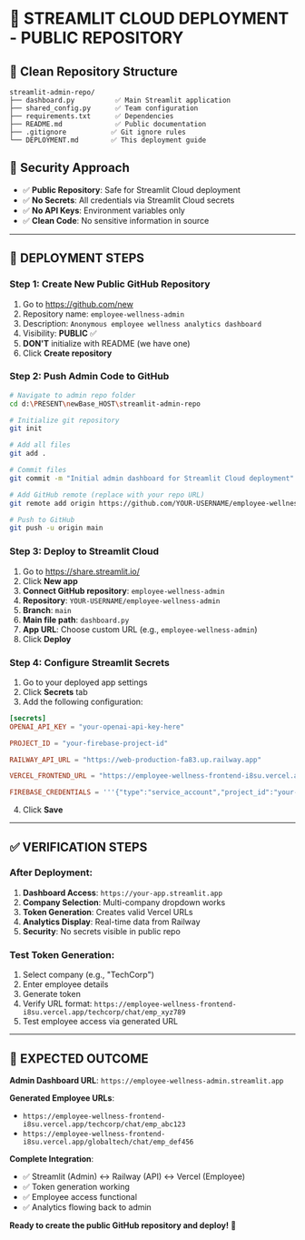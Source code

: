 # 🚀 STREAMLIT CLOUD DEPLOYMENT - PUBLIC REPOSITORY

## 📁 **Clean Repository Structure**
```
streamlit-admin-repo/
├── dashboard.py          ✅ Main Streamlit application
├── shared_config.py      ✅ Team configuration
├── requirements.txt      ✅ Dependencies
├── README.md             ✅ Public documentation
├── .gitignore           ✅ Git ignore rules
└── DEPLOYMENT.md        ✅ This deployment guide
```

## 🔐 **Security Approach**
- ✅ **Public Repository**: Safe for Streamlit Cloud deployment
- ✅ **No Secrets**: All credentials via Streamlit Cloud secrets
- ✅ **No API Keys**: Environment variables only
- ✅ **Clean Code**: No sensitive information in source

---

## 🚀 **DEPLOYMENT STEPS**

### **Step 1: Create New Public GitHub Repository**
1. Go to https://github.com/new
2. Repository name: `employee-wellness-admin`
3. Description: `Anonymous employee wellness analytics dashboard`
4. Visibility: **PUBLIC** ✅
5. **DON'T** initialize with README (we have one)
6. Click **Create repository**

### **Step 2: Push Admin Code to GitHub**
```bash
# Navigate to admin repo folder
cd d:\PRESENT\newBase_HOST\streamlit-admin-repo

# Initialize git repository
git init

# Add all files
git add .

# Commit files
git commit -m "Initial admin dashboard for Streamlit Cloud deployment"

# Add GitHub remote (replace with your repo URL)
git remote add origin https://github.com/YOUR-USERNAME/employee-wellness-admin.git

# Push to GitHub
git push -u origin main
```

### **Step 3: Deploy to Streamlit Cloud**
1. Go to https://share.streamlit.io/
2. Click **New app**
3. **Connect GitHub repository**: `employee-wellness-admin`
4. **Repository**: `YOUR-USERNAME/employee-wellness-admin`
5. **Branch**: `main`
6. **Main file path**: `dashboard.py`
7. **App URL**: Choose custom URL (e.g., `employee-wellness-admin`)
8. Click **Deploy**

### **Step 4: Configure Streamlit Secrets**
1. Go to your deployed app settings
2. Click **Secrets** tab
3. Add the following configuration:

```toml
[secrets]
OPENAI_API_KEY = "your-openai-api-key-here"

PROJECT_ID = "your-firebase-project-id"

RAILWAY_API_URL = "https://web-production-fa83.up.railway.app"

VERCEL_FRONTEND_URL = "https://employee-wellness-frontend-i8su.vercel.app"

FIREBASE_CREDENTIALS = '''{"type":"service_account","project_id":"your-project-id","private_key_id":"your-key-id","private_key":"-----BEGIN PRIVATE KEY-----\\nyour-private-key-here\\n-----END PRIVATE KEY-----\\n","client_email":"your-service-account@your-project.iam.gserviceaccount.com","client_id":"your-client-id","auth_uri":"https://accounts.google.com/o/oauth2/auth","token_uri":"https://oauth2.googleapis.com/token","auth_provider_x509_cert_url":"https://www.googleapis.com/oauth2/v1/certs","client_x509_cert_url":"https://www.googleapis.com/robot/v1/metadata/x509/your-service-account%40your-project.iam.gserviceaccount.com","universe_domain":"googleapis.com"}'''
```

4. Click **Save**

---

## ✅ **VERIFICATION STEPS**

### **After Deployment**:
1. **Dashboard Access**: `https://your-app.streamlit.app`
2. **Company Selection**: Multi-company dropdown works
3. **Token Generation**: Creates valid Vercel URLs
4. **Analytics Display**: Real-time data from Railway
5. **Security**: No secrets visible in public repo

### **Test Token Generation**:
1. Select company (e.g., "TechCorp")
2. Enter employee details
3. Generate token
4. Verify URL format: `https://employee-wellness-frontend-i8su.vercel.app/techcorp/chat/emp_xyz789`
5. Test employee access via generated URL

---

## 🎉 **EXPECTED OUTCOME**

**Admin Dashboard URL**: `https://employee-wellness-admin.streamlit.app`

**Generated Employee URLs**: 
- `https://employee-wellness-frontend-i8su.vercel.app/techcorp/chat/emp_abc123`
- `https://employee-wellness-frontend-i8su.vercel.app/globaltech/chat/emp_def456`

**Complete Integration**:
- ✅ Streamlit (Admin) ↔ Railway (API) ↔ Vercel (Employee)
- ✅ Token generation working
- ✅ Employee access functional
- ✅ Analytics flowing back to admin

**Ready to create the public GitHub repository and deploy!** 🚀
